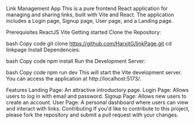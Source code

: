 Link Management App
This is a pure frontend React application for managing and sharing links, built with Vite and React. The application includes a Login page, Signup page, User page, and a Landing page.

Prerequisites
ReactJS
Vite
Getting started
Clone the Repository:

bash
Copy code
git clone https://github.com/HarxitG/linkPage.git
cd linkpage
Install Dependencies:

bash
Copy code
npm install
Run the Development Server:

bash
Copy code
npm run dev
This will start the Vite development server. You can access the application at http://localhost:5173/.

Features
Landing Page: An attractive introductory page.
Login Page: Allows users to log in with email and password.
Signup Page: Allows new users to create an account.
User Page: A personal dashboard where users can view and interact with links.
Contributing
If you'd like to contribute to this project, please fork the repository and submit a pull request with your changes.
